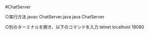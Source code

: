 #ChatServer


○実行方法
	javac ChatServer.java
	java ChatServer

○別のターミナルを開き、以下のコマンドを入力
	telnet localhost 18080

